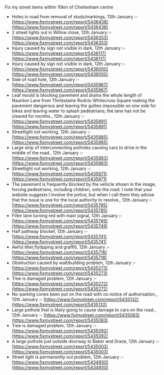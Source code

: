 Fix my street items within 10km of Cheltenham centre

<!-- fix_marker starts -->

- Holes in road from removal of studs/markings, 13th January :- [https://www.fixmystreet.com/report/5436438](https://www.fixmystreet.com/report/5436438)
- 2 street lights out in Willow close, 12th January :- [https://www.fixmystreet.com/report/5436353](https://www.fixmystreet.com/report/5436353)
- Injury caused by sign not visible in dark, 12th January :- [https://www.fixmystreet.com/report/5436117](https://www.fixmystreet.com/report/5436117)
- Injury caused by sign not visible in dark, 12th January :- [https://www.fixmystreet.com/report/5436050](https://www.fixmystreet.com/report/5436050)
- Side of road hole, 12th January :- [https://www.fixmystreet.com/report/5435967](https://www.fixmystreet.com/report/5435967)
- Leaf mould is blocking pavement and drains the whole length of Naunton Lane from Thirlestaine Rodcto Whitecross Square making the pavement dangerous and leaving the gullies impossible on one side for bikes and leaving water to splash pedestrians; the lane has not be cleared for months., 12th January :- [https://www.fixmystreet.com/report/5435891](https://www.fixmystreet.com/report/5435891)
- Streetlight not working, 12th January :- [https://www.fixmystreet.com/report/5435885](https://www.fixmystreet.com/report/5435885)
- Large strip of interconnecting potholes causing cars to drive in the middle of the road., 12th January :- [https://www.fixmystreet.com/report/5435883](https://www.fixmystreet.com/report/5435883)
- Streetlight not working, 12th January :- [https://www.fixmystreet.com/report/5435871](https://www.fixmystreet.com/report/5435871)
- The pavement is frequently blocked by the vehicle shown in the image, forcing pedestrians, including children, onto the road. I note that your website suggests I involve the police, but when I call them they advise that the issue is one for the local authority to resolve., 12th January :- [https://www.fixmystreet.com/report/5435785](https://www.fixmystreet.com/report/5435785)
- Filter lane turning red with main signal, 12th January :- [https://www.fixmystreet.com/report/5435749](https://www.fixmystreet.com/report/5435749)
- Half pathway blockef, 12th January :- [https://www.fixmystreet.com/report/5435741](https://www.fixmystreet.com/report/5435741)
- Awful litter,flytipping and graffiti, 12th January :- [https://www.fixmystreet.com/report/5435718](https://www.fixmystreet.com/report/5435718)
- Obstruction caused by wall/building problem, 12th January :- [https://www.fixmystreet.com/report/5435273](https://www.fixmystreet.com/report/5435273)
- Tree is damaged problem, 12th January :- [https://www.fixmystreet.com/report/5435272](https://www.fixmystreet.com/report/5435272)
- No-parking cones been put on the road with no notice of authorisation., 12th January :- [https://www.fixmystreet.com/report/5435132](https://www.fixmystreet.com/report/5435132)
- Large pothole that is likely going to cause damage to cars on the road., 12th January :- [https://www.fixmystreet.com/report/5435083](https://www.fixmystreet.com/report/5435083)
- Tree is damaged problem, 12th January :- [https://www.fixmystreet.com/report/5435092](https://www.fixmystreet.com/report/5435092)
- A large pothole just outside doorway to Baker and Graze, 12th January :- [https://www.fixmystreet.com/report/5435003](https://www.fixmystreet.com/report/5435003)
- Street light is permanently out problem, 12th January :- [https://www.fixmystreet.com/report/5434930](https://www.fixmystreet.com/report/5434930)

<!-- fix_marker ends -->